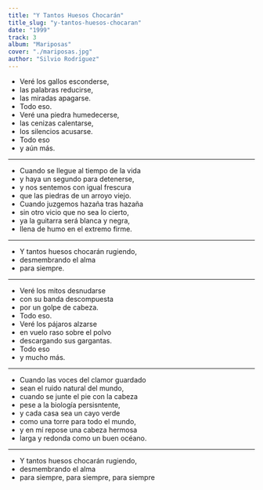```yaml
---
title: "Y Tantos Huesos Chocarán"
title_slug: "y-tantos-huesos-chocaran"
date: "1999"
track: 3
album: "Mariposas"
cover: "./mariposas.jpg"
author: "Silvio Rodríguez"
---
```


- Veré los gallos esconderse,
- las palabras reducirse,
- las miradas apagarse.
- Todo eso.
- Veré una piedra humedecerse,
- las cenizas calentarse,
- los silencios acusarse.
- Todo eso
- y aún más.

---

- Cuando se llegue al tiempo de la vida
- y haya un segundo para detenerse,
- y nos sentemos con igual frescura
- que las piedras de un arroyo viejo.
- Cuando juzgemos hazaña tras hazaña
- sin otro vicio que no sea lo cierto,
- ya la guitarra será blanca y negra,
- llena de humo en el extremo firme.

---

- Y tantos huesos chocarán rugiendo,
- desmembrando el alma
- para siempre.

---

- Veré los mitos desnudarse
- con su banda descompuesta
- por un golpe de cabeza.
- Todo eso.
- Veré los pájaros alzarse
- en vuelo raso sobre el polvo
- descargando sus gargantas.
- Todo eso
- y mucho más.

---

- Cuando las voces del clamor guardado
- sean el ruido natural del mundo,
- cuando se junte el pie con la cabeza
- pese a la biología persisntente,
- y cada casa sea un cayo verde
- como una torre para todo el mundo,
- y en mí repose una cabeza hermosa
- larga y redonda como un buen océano.

---

- Y tantos huesos chocarán rugiendo,
- desmembrando el alma
- para siempre, para siempre, para siempre
